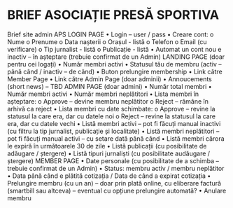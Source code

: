 # BRIEF ASOCIAȚIE PRESĂ SPORTIVA

Brief site admin APS
LOGIN PAGE
•	Login – user / pass
•	Creare cont:
o	Nume
o	Prenume
o	Data nașterii
o	Orașul - listă
o	Telefon
o	Email (cu verificare)
o	Tip jurnalist - listă
o	Publicație - listă
•	Automat un cont nou e inactiv – în așteptare (trebuie confirmat de un Admin)
LANDING PAGE (doar pentru cei logați)
•	Număr membri activi
•	Statusul tău de membru (activ – până când / inactiv – de când) 
•	Buton prelungire membership
•	Link către Member Page
•	Link către Admin Page (doar adminii)
•	Annoucements (short news) – TBD
ADMIN PAGE (doar admini)
•	Număr total membri
•	Număr membri activi
•	Număr membri neplătitori
•	Lista membri în așteptare:
o	Approve – devine membru neplătitor
o	Reject – rămâne în arhivă ca reject
•	Lista membri cu date schimbate:
o	Approve – revine la statusul la care era, dar cu datele noi
o	Reject – revine la statusul la care era, dar cu datele vechi
•	Listă membri activi – pot fi făcuți manual inactivi (cu filtru la tip jurnalist, publicație și localitate)
•	Listă membri neplătitori – pot fi făcuți manual activi – cu setare dată până când
•	Listă membri cărora le expiră în următoarele 30 de zile
•	Listă publicații (cu posibilitate de adăugare / ștergere)
•	Listă tipuri jurnaliști (cu posibilitate audăugare / ștergere)
MEMBER PAGE
•	Date personale (cu posibilitate de a schimba – trebuie confirmat de un Admin)
•	Status: membru activ / membru neplătitor
•	Data până când e plătită cotizația / Data de când a expirat cotizația
•	Prelungire membru (cu un an) – doar prin plată online, cu eliberare factură (smartbill sau altceva) – eventual cu opțiune prelungire automată?
•	Anulare membru
